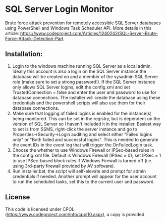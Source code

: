 # SQL Server Login Monitor
Brute force attack prevention for remotely accessible SQL Server databases using PowerShell and Windows Task Scheduler API.
More details in this article: https://www.codeproject.com/Articles/1240243/SQL-Server-Brute-Force-Attack-Detection-Part

## Installation:

1. Login to the windows machine running SQL Server as a local admin. Ideally this account is also a login on the SQL Server instance the database will be created
on and a member of the sysadmin SQL Server role (make sure to set a strong password!). If the SQL Server instance only allows SQL Server logins, edit the config.xml
and set TrustedConnection = false and enter the user and password to use for database connections. The installer will create the database using these credentials
and the powershell scripts will also use them for their database connections.
2. Make sure that logging of failed logins is enabled for the instance(s) being monitored. This can be set in the registry, but is dependent on the version of
SQL Server so I haven't included it in the installer. Easiest way to set is from SSMS, right-click the server instance and go to Properties->Security->Login auditing and
select either "Failed logins only" or "Both failed and successful logins". This is needed to generate the event IDs in the event log that will trigger the OnFailedLogin
task.
3. Choose the whether to use Windows Firewall or IPSec-based rules in the config.xml file. Default is Windows Firewall (IPSec = 0); set IPSec = 1 to use IPSec-based block rules if Windows Firewall is turned off (i.e. using 3rd-party firewall provided by AV software).
4. Run installer.bat, the script will self-elevate and prompt for admin credentials if needed. Another prompt will appear for the user account to run the scheduled
tasks, set this to the current user and password.

## License
This code is licensed under CPOL (https://www.codeproject.com/info/cpol10.aspx), a copy is provided.
